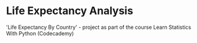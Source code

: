 # Life Expectancy Analysis

'Life Expectancy By Country' - project as part of the course Learn Statistics With Python (Codecademy)
